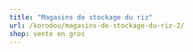 ```yaml
---
title: "Magasins de stockage du riz"
url: /korodou/magasins-de-stockage-du-riz-2/
shop: vente en gros
---
```

